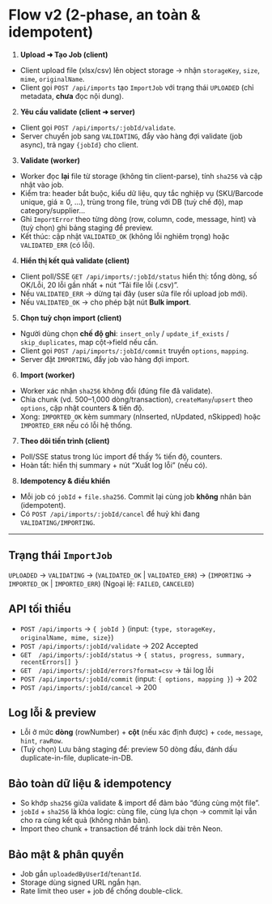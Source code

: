 
# Flow v2 (2-phase, an toàn & idempotent)

1. **Upload ➜ Tạo Job (client)**

* Client upload file (xlsx/csv) lên object storage → nhận `storageKey`, `size`, `mime`, `originalName`.
* Client gọi `POST /api/imports` tạo `ImportJob` với trạng thái `UPLOADED` (chỉ metadata, **chưa** đọc nội dung).

2. **Yêu cầu validate (client ➜ server)**

* Client gọi `POST /api/imports/:jobId/validate`.
* Server chuyển job sang `VALIDATING`, đẩy vào hàng đợi validate (job async), trả ngay `{jobId}` cho client.

3. **Validate (worker)**

* Worker đọc **lại** file từ storage (không tin client-parse), tính `sha256` và cập nhật vào job.
* Kiểm tra: header bắt buộc, kiểu dữ liệu, quy tắc nghiệp vụ (SKU/Barcode unique, giá ≥ 0, …), trùng trong file, trùng với DB (tuỳ chế độ), map category/supplier…
* Ghi `ImportError` theo từng dòng (row, column, code, message, hint) và (tuỳ chọn) ghi bảng staging để preview.
* Kết thúc: cập nhật `VALIDATED_OK` (không lỗi nghiêm trọng) hoặc `VALIDATED_ERR` (có lỗi).

4. **Hiển thị kết quả validate (client)**

* Client poll/SSE `GET /api/imports/:jobId/status` hiển thị: tổng dòng, số OK/Lỗi, 20 lỗi gần nhất + nút “Tải file lỗi (.csv)”.
* Nếu `VALIDATED_ERR` → dừng tại đây (user sửa file rồi upload job mới).
* Nếu `VALIDATED_OK` → cho phép bật nút **Bulk import**.

5. **Chọn tuỳ chọn import (client)**

* Người dùng chọn **chế độ ghi**: `insert_only` / `update_if_exists` / `skip_duplicates`, map cột→field nếu cần.
* Client gọi `POST /api/imports/:jobId/commit` truyền `options`, `mapping`.
* Server đặt `IMPORTING`, đẩy job vào hàng đợi import.

6. **Import (worker)**

* Worker xác nhận `sha256` không đổi (đúng file đã validate).
* Chia chunk (vd. 500–1,000 dòng/transaction), `createMany`/`upsert` theo `options`, cập nhật counters & tiến độ.
* Xong: `IMPORTED_OK` kèm summary (nInserted, nUpdated, nSkipped) hoặc `IMPORTED_ERR` nếu có lỗi hệ thống.

7. **Theo dõi tiến trình (client)**

* Poll/SSE status trong lúc import để thấy % tiến độ, counters.
* Hoàn tất: hiển thị summary + nút “Xuất log lỗi” (nếu có).

8. **Idempotency & điều khiển**

* Mỗi job có `jobId` + `file.sha256`. Commit lại cùng job **không** nhân bản (idempotent).
* Có `POST /api/imports/:jobId/cancel` để huỷ khi đang `VALIDATING/IMPORTING`.

---

## Trạng thái `ImportJob`

`UPLOADED` → `VALIDATING` → (`VALIDATED_OK` | `VALIDATED_ERR`) → (`IMPORTING` → `IMPORTED_OK` | `IMPORTED_ERR`)
(Ngoại lệ: `FAILED`, `CANCELED`)

## API tối thiểu

* `POST /api/imports` → `{ jobId }`  (input: `{type, storageKey, originalName, mime, size}`)
* `POST /api/imports/:jobId/validate` → 202 Accepted
* `GET  /api/imports/:jobId/status` → `{ status, progress, summary, recentErrors[] }`
* `GET  /api/imports/:jobId/errors?format=csv` → tải log lỗi
* `POST /api/imports/:jobId/commit` (input: `{ options, mapping }`) → 202
* `POST /api/imports/:jobId/cancel` → 200

## Log lỗi & preview

* Lỗi ở mức **dòng** (rowNumber) + **cột** (nếu xác định được) + `code`, `message`, `hint`, `rawRow`.
* (Tuỳ chọn) Lưu bảng staging để: preview 50 dòng đầu, đánh dấu duplicate-in-file, duplicate-in-DB.

## Bảo toàn dữ liệu & idempotency

* So khớp `sha256` giữa validate & import để đảm bảo “đúng cùng một file”.
* `jobId` + `sha256` là khóa logic: cùng file, cùng lựa chọn → commit lại vẫn cho ra cùng kết quả (không nhân bản).
* Import theo chunk + transaction để tránh lock dài trên Neon.

## Bảo mật & phân quyền

* Job gắn `uploadedByUserId`/`tenantId`.
* Storage dùng signed URL ngắn hạn.
* Rate limit theo user + job để chống double-click.


